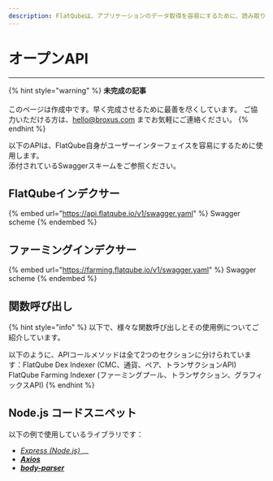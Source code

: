 ```yaml
---
description: FlatQubeは、アプリケーションのデータ取得を容易にするために、読み取り専用のAPIを提供しています。
---
```


# オープンAPI

***

{% hint style="warning" %}
**未完成の記事**\
\
このページは作成中です。早く完成させるために最善を尽くしています。 ご協力いただける方は、hello@broxus.com までお気軽にご連絡ください。
{% endhint %}

以下のAPIは、FlatQube自身がユーザーインターフェイスを容易にするために使用します。\
添付されているSwaggerスキームをご参照ください。

## FlatQubeインデクサー

{% embed url="https://api.flatqube.io/v1/swagger.yaml" %}
Swagger scheme
{% endembed %}

## ファーミングインデクサー

{% embed url="https://farming.flatqube.io/v1/swagger.yaml" %}
Swagger scheme
{% endembed %}

## 関数呼び出し

{% hint style="info" %}
以下で、様々な関数呼び出しとその使用例についてご紹介しています。

以下のように、APIコールメソッドは全て2つのセクションに分けられています：FlatQube Dex Indexer (CMC、通貨、ペア、トランザクションAPI)\
FlatQube Farming Indexer (ファーミングプール、トランザクション、グラフィックスAPI)
{% endhint %}

## Node.js コードスニペット

以下の例で使用しているライブラリです：

* [_Express (Node.js)_ ](https://expressjs.com/en/4x/api.html)\_\_
* [_**Axios**_](https://axios-http.com/docs/intro)
* [_**body-parser**_](https://www.npmjs.com/package/body-parser)
